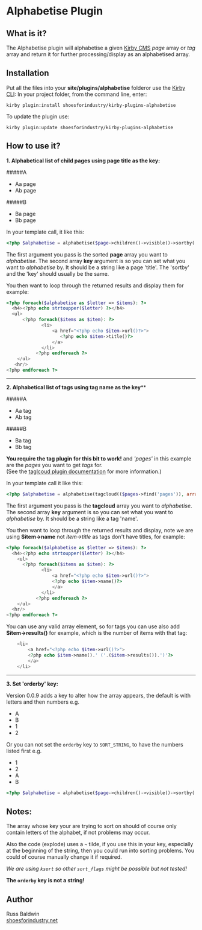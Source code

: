 # Alphabetise Plugin

## What is it?

The Alphabetise plugin will alphabetise a given [Kirby CMS](http://getkirby.com/) *page* array or *tag* array and return it for further processing/display as an alphabetised array.



## Installation

Put all the files into your **site/plugins/alphabetise** folderor use the [Kirby CLI](https://github.com/getkirby/cli): In your project folder, from the command line, enter:

`kirby plugin:install shoesforindustry/kirby-plugins-alphabetise`

To update the plugin use:

`kirby plugin:update shoesforindustry/kirby-plugins-alphabetise`



## How to use it?

**1. Alphabetical list of child pages using page title as the key:**

#####A
+ Aa page
+ Ab page

#####B
+ Ba page
+ Bb page



In your template call, it like this:

```php
<?php $alphabetise = alphabetise($page->children()->visible()->sortby('title'), array('key' => 'title')); ?>
```
The first argument you pass is the sorted **page** array you want to *alphabetise*. The second array **key** argument is so you can set what you want to *alphabetise* by. It should be a string like a page 'title'. The 'sortby' and the 'key' should usually be the same.

You then want to loop through the returned results and display them for example:
```php
<?php foreach($alphabetise as $letter => $items): ?>
  <h4><?php echo strtoupper($letter) ?></h4>
  <ul>
      <?php foreach($items as $item): ?>
     	     <li>
     	         <a href="<?php echo $item->url()?>">
     	            <?php echo $item->title()?>
     	         </a>
     	     </li>
     	   <?php endforeach ?>
    </ul>
   <hr/>
<?php endforeach ?>
```



-----



**2. Alphabetical list of tags using tag name as the key****

#####A
+ Aa tag
+ Ab tag

#####B
+ Ba tag
+ Bb tag

**You require the tag plugin for this bit to work!** and *'pages'* in this example are the *pages* you want to get *tags* for.  
(See the [taglcoud plugin documentation](https://github.com/bastianallgeier/kirbycms-extensions/blob/master/plugins/tagcloud/tagcloud.php) for more information.)

In your template call it like this:
```php
<?php $alphabetise = alphabetise(tagcloud(($pages->find('pages')), array('sort' => 'name','sortdir'  => 'asc')), array('key' => 'name')); ?>
```

The first argument you pass is the **tagcloud** array you want to *alphabetise*. The second array **key** argument is so you can set what you want to *alphabetise* by. It should be a string like a tag 'name'.

You then want to loop through the returned results and display, note we are using **$item->name** not *item->title* as tags don't have titles, for example:

```php
<?php foreach($alphabetise as $letter => $items): ?>
  <h4><?php echo strtoupper($letter) ?></h4>
    <ul>
      <?php foreach($items as $item): ?>
     	     <li>
     	         <a href="<?php echo $item->url()?>">
     	         <?php echo $item->name()?>
     	         </a>
     	     </li>
     	   <?php endforeach ?>
    </ul>
  <hr/>
<?php endforeach ?>
```

You can use any valid array element, so for tags you can use also add **$item->results()** for example, which is the number of items with that tag:
```php
    <li>
        <a href="<?php echo $item->url()?>">
        <?php echo $item->name().' ('.($item->results()).')'?>
        </a>
    </li>
```



----



**3. Set 'orderby' key:**

Version 0.0.9 adds a key to alter how the array appears, the default is with letters and then numbers e.g.

+ A
+ B
+ 1
+ 2

Or you can not set the `orderby` key to `SORT_STRING`, to have the numbers listed first e.g.

+ 1
+ 2
+ A
+ B

```php
<?php $alphabetise = alphabetise($page->children()->visible()->sortby('title'), array('key' => 'title', 'orderby'=>SORT_STRING))); ?>

```



## Notes:

The array whose key your are trying to sort on should of course only contain letters of the alphabet, if not problems may occur.

Also the code (explode) uses a `~` tilde, if you use this in your key, especially at the beginning of the string, then you could run into sorting problems. You could of course manually change it if required.

*We are using `ksort` so other `sort_flags` might be possible but not tested!*

**The `orderby` key is not a string!**



## Author
Russ Baldwin  
[shoesforindustry.net](shoesforindustry.net)
